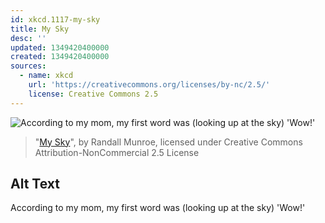 ```yaml
---
id: xkcd.1117-my-sky
title: My Sky
desc: ''
updated: 1349420400000
created: 1349420400000
sources:
  - name: xkcd
    url: 'https://creativecommons.org/licenses/by-nc/2.5/'
    license: Creative Commons 2.5
---
```

![According to my mom, my first word was (looking up at the sky) 'Wow!'](https://imgs.xkcd.com/comics/my_sky.png)
> "[My Sky](https://xkcd.com/1117/)", by Randall Munroe, licensed under Creative Commons Attribution-NonCommercial 2.5 License

## Alt Text
According to my mom, my first word was (looking up at the sky) 'Wow!'
